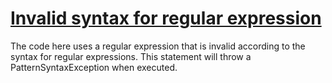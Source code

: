 # [Invalid syntax for regular expression](https://spotbugs.readthedocs.io/en/latest/bugDescriptions.html#RE_BAD_SYNTAX_FOR_REGULAR_EXPRESSION)

The code here uses a regular expression that is invalid according to the syntax
for regular expressions. This statement will throw a PatternSyntaxException when
executed.